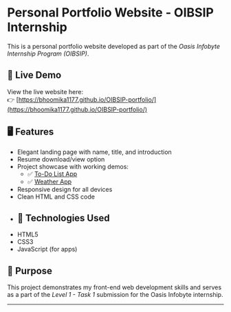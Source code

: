 # Personal Portfolio Website - OIBSIP Internship
This is a personal portfolio website developed as part of the *Oasis Infobyte Internship Program (OIBSIP)*.
## 🔗 Live Demo
View the live website here:  
👉 [https://bhoomika1177.github.io/OIBSIP-portfolio/](https://bhoomika1177.github.io/OIBSIP-portfolio/)
## 🖥 Features
- Elegant landing page with name, title, and introduction
- Resume download/view option
- Project showcase with working demos:
  - ✅ [To-Do List App](https://bhoomika1177.github.io/OIBSIP-portfolio/todo-app/)
  - ✅ [Weather App](https://bhoomika1177.github.io/OIBSIP-portfolio/weather-app/)
- Responsive design for all devices
- Clean HTML and CSS code
- ## 🚀 Technologies Used
- HTML5
- CSS3
- JavaScript (for apps)
## 📌 Purpose
This project demonstrates my front-end web development skills and serves as a part of the *Level 1 - Task 1* submission for the Oasis Infobyte internship.

---

